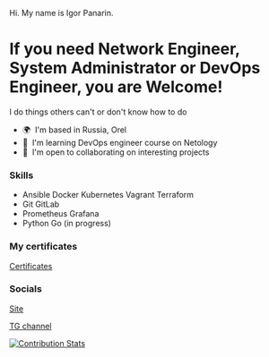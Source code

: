 Hi. My name is Igor Panarin.  

If you need Network Engineer, System Administrator or DevOps Engineer, you are Welcome!  
==============================================================================================================================
I do things others can't or don't know how to do

* 🌍  I'm based in Russia, Orel
* 🧠  I'm learning DevOps engineer course on Netology
* 🤝  I'm open to collaborating on interesting projects

### Skills

* Ansible Docker Kubernetes Vagrant Terraform
* Git GitLab
* Prometheus Grafana
* Python Go (in progress)

### My certificates
[Certificates](https://github.com/networksuperman/my_certs/blob/main/README.md)  

### Socials
[Site](https://devopslife.ru/)  

[TG channel](https://t.me/devopslife)  

[![Contribution Stats](https://github-contribution-stats.vercel.app/api/?username=networksuperman)](https://github.com/LordDashMe/github-contribution-stats/)

